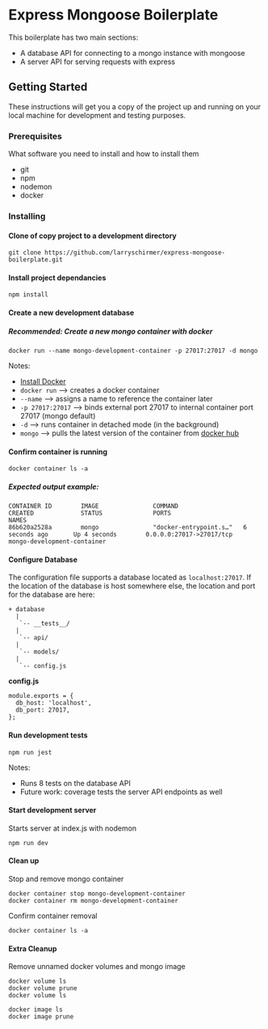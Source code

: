 # Express Mongoose Boilerplate

This boilerplate has two main sections:

* A database API for connecting to a mongo instance with mongoose
* A server API for serving requests with express

## Getting Started

These instructions will get you a copy of the project up and running on your local machine for development and testing purposes.

### Prerequisites

What software you need to install and how to install them

* git
* npm
* nodemon
* docker

### Installing

#### Clone of copy project to a development directory

```
git clone https://github.com/larryschirmer/express-mongoose-boilerplate.git
```

#### Install project dependancies

```
npm install
```

#### Create a new development database

##### Recommended: Create a new mongo container with docker

`docker run --name mongo-development-container -p 27017:27017 -d mongo`

Notes:

* [Install Docker](https://docs.docker.com/install/)
* `docker run` --> creates a docker container
* `--name` --> assigns a name to reference the container later
* `-p 27017:27017` --> binds external port 27017 to internal container port 27017 (mongo default)
* `-d` --> runs container in detached mode (in the background)
* `mongo` --> pulls the latest version of the container from [docker hub](https://hub.docker.com/r/library/mongo/)

#### Confirm container is running

```
docker container ls -a
```

##### Expected output example:

```
CONTAINER ID        IMAGE               COMMAND                  CREATED             STATUS              PORTS                      NAMES
86b620a2528a        mongo               "docker-entrypoint.s…"   6 seconds ago       Up 4 seconds        0.0.0.0:27017->27017/tcp   mongo-development-container
```

#### Configure Database

The configuration file supports a database located as `localhost:27017`. If the location of the database is host somewhere else, the location and port for the database are here:

```
+ database
  |
   `-- __tests__/
  |
   `-- api/
  |
   `-- models/
  |
   `-- config.js
```

**config.js**

```
module.exports = {
  db_host: 'localhost',
  db_port: 27017,
};
```

#### Run development tests

```
npm run jest
```

Notes:

* Runs 8 tests on the database API
* Future work: coverage tests the server API endpoints as well

#### Start development server

Starts server at index.js with nodemon

```
npm run dev
```

#### Clean up
Stop and remove mongo container
```
docker container stop mongo-development-container
docker container rm mongo-development-container
```
Confirm container removal
```
docker container ls -a
```
#### Extra Cleanup
Remove unnamed docker volumes and mongo image
```
docker volume ls
docker volume prune
docker volume ls

docker image ls
docker image prune
```

